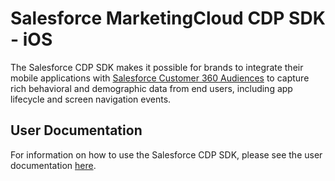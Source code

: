 # Salesforce MarketingCloud CDP SDK - iOS

The Salesforce CDP SDK makes it possible for brands to integrate their mobile applications with [Salesforce Customer 360 Audiences](https://www.salesforce.com/products/marketing-cloud/customer-data-platform/) to capture rich behavioral and demographic data from end users, including app lifecycle and screen navigation events.

## User Documentation
For information on how to use the Salesforce CDP SDK, please see the user documentation [here](https://developer.salesforce.com/docs/atlas.en-us.c360a_api.meta/c360a_api/c360a_api_engagement_mobile_sdk.htm).